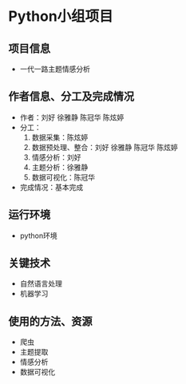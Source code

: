 # Python小组项目

## 项目信息
+ 一代一路主题情感分析

## 作者信息、分工及完成情况
+ 作者：刘好 徐雅静 陈冠华 陈炫婷
+ 分工：
    1. 数据采集：陈炫婷
    2. 数据预处理、整合：刘好 徐雅静 陈冠华 陈炫婷
    3. 情感分析：刘好
    4. 主题分析：徐雅静
    5. 数据可视化：陈冠华
+ 完成情况：基本完成

## 运行环境
+ python环境

## 关键技术
+ 自然语言处理
+ 机器学习

## 使用的方法、资源
+ 爬虫
+ 主题提取
+ 情感分析
+ 数据可视化

